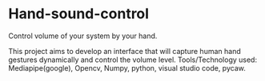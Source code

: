 # Hand-sound-control
Control volume of your system by your hand.

This project aims to develop an interface that will capture human hand gestures
dynamically and control the volume level.
Tools/Technology used: Mediapipe(google), Opencv, Numpy, python, visual studio
code, pycaw.
